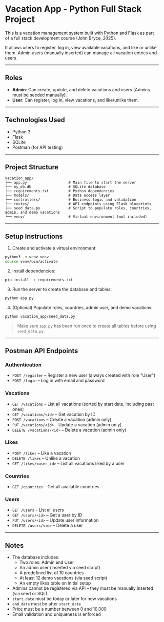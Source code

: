 # Vacation App - Python Full Stack Project

This is a vacation management system built with Python and Flask as part of a full stack development course (John Bryce, 2025).

It allows users to register, log in, view available vacations, and like or unlike them. Admin users (manually inserted) can manage all vacation entries and users.

---

## Roles

- **Admin**: Can create, update, and delete vacations and users (Admins must be seeded manually).
- **User**: Can register, log in, view vacations, and like/unlike them.

---

## Technologies Used

- Python 3
- Flask
- SQLite
- Postman (for API testing)

---

## Project Structure

```
vacation_app/
├── app.py                   # Main file to start the server
├── my_db.db                 # SQLite database
├── requirements.txt         # Python dependencies
├── models/                  # Data access layer
├── controllers/             # Business logic and validation
├── routes/                  # API endpoints using Flask blueprints
├── seed_data.py             # Script to populate roles, countries, admin, and demo vacations
└── venv/                    # Virtual environment (not included)
```

---

## Setup Instructions

1. Create and activate a virtual environment:

```bash
python3 -m venv venv
source venv/bin/activate
```

2. Install dependencies:

```bash
pip install -r requirements.txt
```

3. Run the server to create the database and tables:

```bash
python app.py
```

4. (Optional) Populate roles, countries, admin user, and demo vacations:

```bash
python vacation_app/seed_data.py
```

> Make sure `app.py` has been run once to create all tables before using `seed_data.py`.

---

## Postman API Endpoints

### Authentication

- `POST /register` – Register a new user (always created with role "User")
- `POST /login` – Log in with email and password

### Vacations

- `GET /vacations` – List all vacations (sorted by start date, including past ones)
- `GET /vacations/<id>` – Get vacation by ID
- `POST /vacations` – Create a vacation (admin only)
- `PUT /vacations/<id>` – Update a vacation (admin only)
- `DELETE /vacations/<id>` – Delete a vacation (admin only)

### Likes

- `POST /likes` – Like a vacation
- `DELETE /likes` – Unlike a vacation
- `GET /likes/<user_id>` – List all vacations liked by a user

### Countries

- `GET /countries` – Get all available countries

### Users

- `GET /users` – List all users
- `GET /users/<id>` – Get a user by ID
- `PUT /users/<id>` – Update user information
- `DELETE /users/<id>` – Delete a user

---

## Notes

- The database includes:
  - Two roles: Admin and User
  - An admin user (inserted via seed script)
  - A predefined list of 10 countries
  - At least 12 demo vacations (via seed script)
  - An empty likes table on initial setup
- Admins cannot be registered via API – they must be manually inserted (via seed or SQL)
- `start_date` must be today or later for new vacations
- `end_date` must be after `start_date`
- Price must be a number between 0 and 10,000
- Email validation and uniqueness is enforced
